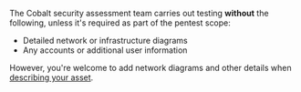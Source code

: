 The Cobalt security assessment team carries out testing **without** the following, unless it's required as part of the pentest scope:

- Detailed network or infrastructure diagrams
- Any accounts or additional user information

However, you're welcome to add network diagrams and other details when [describing your asset](/getting-started/assets/asset-description/).